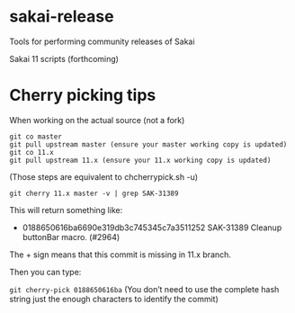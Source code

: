 # sakai-release
Tools for performing community releases of Sakai

Sakai 11 scripts (forthcoming)

# Cherry picking tips

When working on the actual source (not a fork)

```
git co master
git pull upstream master (ensure your master working copy is updated)
git co 11.x
git pull upstream 11.x (ensure your 11.x working copy is updated)
```
(Those steps are equivalent to chcherrypick.sh -u)

`git cherry 11.x master -v | grep SAK-31389`

This will return something like:

+ 0188650616ba6690e319db3c745345c7a3511252 SAK-31389 Cleanup buttonBar macro. (#2964)

The + sign means that this commit is missing in 11.x branch.

Then you can type:

`git cherry-pick 0188650616ba` (You don’t need to use the complete hash string just the enough characters to identify the commit)
